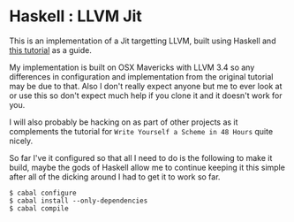 # Haskell : LLVM Jit

This is an implementation of a Jit targetting LLVM, built using Haskell and [this tutorial](http://www.stephendiehl.com/llvm) as a guide.

My implementation is built on OSX Mavericks with LLVM 3.4 so any differences in configuration and implementation from the original tutorial may be due to that. Also I don't really expect anyone but me to ever look at or use this so don't expect much help if you clone it and it doesn't work for you.

I will also probably be hacking on as part of other projects as it complements the tutorial for `Write Yourself a Scheme in 48 Hours` quite nicely.

So far I've it configured so that all I need to do is the following to make it build, maybe the gods of Haskell allow me to continue keeping it this simple after all of the dicking around I had to get it to work so far.

```
$ cabal configure
$ cabal install --only-dependencies
$ cabal compile
```